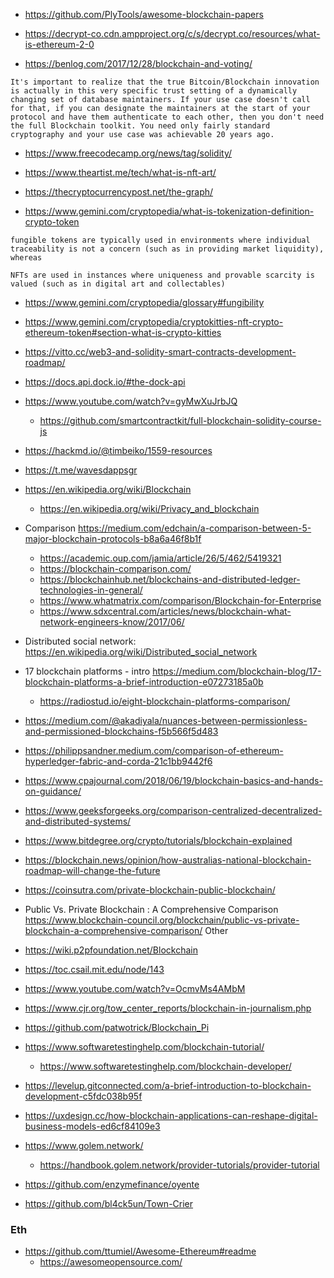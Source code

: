 - https://github.com/PlyTools/awesome-blockchain-papers

- https://decrypt-co.cdn.ampproject.org/c/s/decrypt.co/resources/what-is-ethereum-2-0

- https://benlog.com/2017/12/28/blockchain-and-voting/
```
It's important to realize that the true Bitcoin/Blockchain innovation is actually in this very specific trust setting of a dynamically changing set of database maintainers. If your use case doesn't call for that, if you can designate the maintainers at the start of your protocol and have them authenticate to each other, then you don't need the full Blockchain toolkit. You need only fairly standard cryptography and your use case was achievable 20 years ago.
```

- https://www.freecodecamp.org/news/tag/solidity/

- https://www.theartist.me/tech/what-is-nft-art/

- https://thecryptocurrencypost.net/the-graph/

- https://www.gemini.com/cryptopedia/what-is-tokenization-definition-crypto-token
```
fungible tokens are typically used in environments where individual traceability is not a concern (such as in providing market liquidity), whereas 

NFTs are used in instances where uniqueness and provable scarcity is valued (such as in digital art and collectables)
```

  - https://www.gemini.com/cryptopedia/glossary#fungibility
  - https://www.gemini.com/cryptopedia/cryptokitties-nft-crypto-ethereum-token#section-what-is-crypto-kitties

- https://vitto.cc/web3-and-solidity-smart-contracts-development-roadmap/


- https://docs.api.dock.io/#the-dock-api

- https://www.youtube.com/watch?v=gyMwXuJrbJQ
  - https://github.com/smartcontractkit/full-blockchain-solidity-course-js

- https://hackmd.io/@timbeiko/1559-resources

- https://t.me/wavesdappsgr

- https://en.wikipedia.org/wiki/Blockchain
  - https://en.wikipedia.org/wiki/Privacy_and_blockchain

- Comparison https://medium.com/edchain/a-comparison-between-5-major-blockchain-protocols-b8a6a46f8b1f
  - https://academic.oup.com/jamia/article/26/5/462/5419321
  - https://blockchain-comparison.com/
  - https://blockchainhub.net/blockchains-and-distributed-ledger-technologies-in-general/
  - https://www.whatmatrix.com/comparison/Blockchain-for-Enterprise
  - https://www.sdxcentral.com/articles/news/blockchain-what-network-engineers-know/2017/06/

- Distributed social network: https://en.wikipedia.org/wiki/Distributed_social_network

- 17 blockchain platforms - intro https://medium.com/blockchain-blog/17-blockchain-platforms-a-brief-introduction-e07273185a0b
  - https://radiostud.io/eight-blockchain-platforms-comparison/

- https://medium.com/@akadiyala/nuances-between-permissionless-and-permissioned-blockchains-f5b566f5d483

- https://philippsandner.medium.com/comparison-of-ethereum-hyperledger-fabric-and-corda-21c1bb9442f6

- https://www.cpajournal.com/2018/06/19/blockchain-basics-and-hands-on-guidance/

- https://www.geeksforgeeks.org/comparison-centralized-decentralized-and-distributed-systems/

- https://www.bitdegree.org/crypto/tutorials/blockchain-explained

- https://blockchain.news/opinion/how-australias-national-blockchain-roadmap-will-change-the-future

- https://coinsutra.com/private-blockchain-public-blockchain/

- Public Vs. Private Blockchain : A Comprehensive Comparison https://www.blockchain-council.org/blockchain/public-vs-private-blockchain-a-comprehensive-comparison/
Other

- https://wiki.p2pfoundation.net/Blockchain

- https://toc.csail.mit.edu/node/143

- https://www.youtube.com/watch?v=OcmvMs4AMbM

- https://www.cjr.org/tow_center_reports/blockchain-in-journalism.php

- https://github.com/patwotrick/Blockchain_Pi

- https://www.softwaretestinghelp.com/blockchain-tutorial/
  - https://www.softwaretestinghelp.com/blockchain-developer/

- https://levelup.gitconnected.com/a-brief-introduction-to-blockchain-development-c5fdc038b95f

- https://uxdesign.cc/how-blockchain-applications-can-reshape-digital-business-models-ed6cf84109e3

- https://www.golem.network/
  - https://handbook.golem.network/provider-tutorials/provider-tutorial

- https://github.com/enzymefinance/oyente

- https://github.com/bl4ck5un/Town-Crier

### Eth
- https://github.com/ttumiel/Awesome-Ethereum#readme
  - https://awesomeopensource.com/


